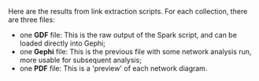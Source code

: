 Here are the results from link extraction scripts. For each collection, there are three files:

- one **GDF** file: This is the raw output of the Spark script, and can be loaded directly into Gephi;
- one **Gephi** file: This is the previous file with some network analysis run, more usable for subsequent analysis;
- one **PDF** file: This is a 'preview' of each network diagram.